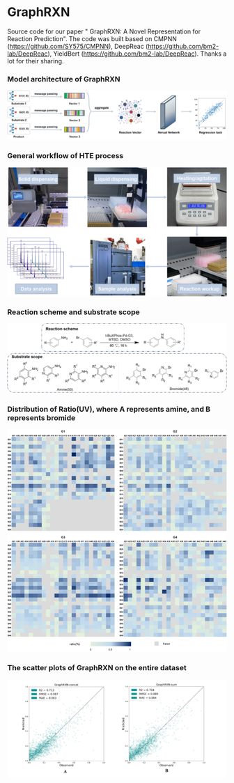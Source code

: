 # GraphRXN
Source code for our paper "	GraphRXN: A Novel Representation for Reaction Prediction".
The code was built based on CMPNN (https://github.com/SY575/CMPNN), DeepReac (https://github.com/bm2-lab/DeepReac), YieldBert (https://github.com/bm2-lab/DeepReac).
Thanks a lot for their sharing.


### **Model architecture of GraphRXN**

![Figure1](https://github.com/jidushanbojue/GraphRXN/blob/master/picture/Figure1.png "Figure1")

### **General workflow of HTE process**
![Figure2](https://github.com/jidushanbojue/GraphRXN/blob/master/picture/Figure2.png "Figure2")

### **Reaction scheme and substrate scope**
![Figure3](https://github.com/jidushanbojue/GraphRXN/blob/master/picture/Figure3.png "Figure3")

### **Distribution of Ratio(UV), where A represents amine, and B represents bromide**
![Figure4](https://github.com/jidushanbojue/GraphRXN/blob/master/picture/Figure4.png "Figure4")

### **The scatter plots of GraphRXN on the entire dataset**
![Figure5](https://github.com/jidushanbojue/GraphRXN/blob/master/picture/Figure5.png "Figure5")




